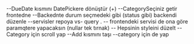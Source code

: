 --DueDate kısmını DatePickere dönüştür (+)
--CategorySeçiniz getir frontedne
--Backednte durum seçmedeki gibi (status gibi) backendi düzenle
--servisler repoya vs- query .
-- frontendeki servisi de ona göre paramqtere yapacaksın (nullar tek tırnak)
-- Hepsinin styleini düzelt
--Category için scroll yap
--Add kısmını taşı
--category için de yap
